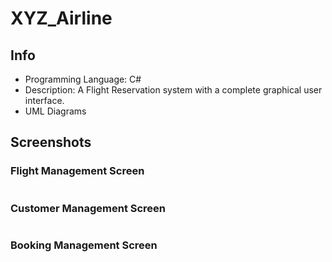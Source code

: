 # XYZ_Airline
## Info
* Programming Language: C#
* Description: A Flight Reservation system with a complete graphical user interface. 
* UML Diagrams
![]()
![]()

## Screenshots
### Flight Management Screen
![]()
### Customer Management Screen
![]()
### Booking Management Screen
![]()
